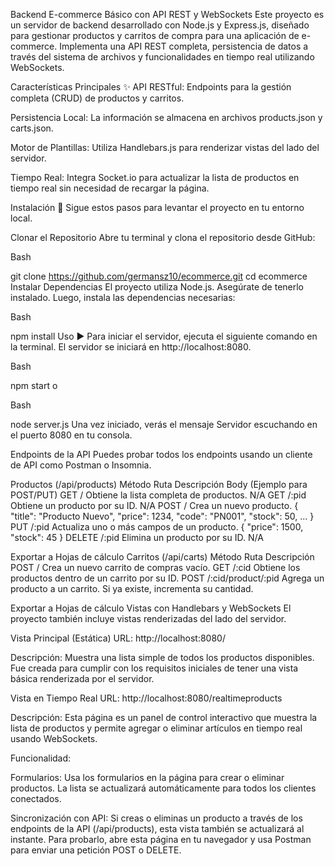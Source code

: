 Backend E-commerce Básico con API REST y WebSockets
Este proyecto es un servidor de backend desarrollado con Node.js y Express.js, diseñado para gestionar productos y carritos de compra para una aplicación de e-commerce. Implementa una API REST completa, persistencia de datos a través del sistema de archivos y funcionalidades en tiempo real utilizando WebSockets.

Características Principales ✨
API RESTful: Endpoints para la gestión completa (CRUD) de productos y carritos.

Persistencia Local: La información se almacena en archivos products.json y carts.json.

Motor de Plantillas: Utiliza Handlebars.js para renderizar vistas del lado del servidor.

Tiempo Real: Integra Socket.io para actualizar la lista de productos en tiempo real sin necesidad de recargar la página.

Instalación 🔧
Sigue estos pasos para levantar el proyecto en tu entorno local.

Clonar el Repositorio
Abre tu terminal y clona el repositorio desde GitHub:

Bash

git clone https://github.com/germansz10/ecommerce.git
cd ecommerce
Instalar Dependencias
El proyecto utiliza Node.js. Asegúrate de tenerlo instalado. Luego, instala las dependencias necesarias:

Bash

npm install
Uso ▶️
Para iniciar el servidor, ejecuta el siguiente comando en la terminal. El servidor se iniciará en http://localhost:8080.

Bash

npm start
o

Bash

node server.js
Una vez iniciado, verás el mensaje Servidor escuchando en el puerto 8080 en tu consola.

Endpoints de la API
Puedes probar todos los endpoints usando un cliente de API como Postman o Insomnia.

Productos (/api/products)
Método	Ruta	Descripción	Body (Ejemplo para POST/PUT)
GET	/	Obtiene la lista completa de productos.	N/A
GET	/:pid	Obtiene un producto por su ID.	N/A
POST	/	Crea un nuevo producto.	{ "title": "Producto Nuevo", "price": 1234, "code": "PN001", "stock": 50, ... }
PUT	/:pid	Actualiza uno o más campos de un producto.	{ "price": 1500, "stock": 45 }
DELETE	/:pid	Elimina un producto por su ID.	N/A

Exportar a Hojas de cálculo
Carritos (/api/carts)
Método	Ruta	Descripción
POST	/	Crea un nuevo carrito de compras vacío.
GET	/:cid	Obtiene los productos dentro de un carrito por su ID.
POST	/:cid/product/:pid	Agrega un producto a un carrito. Si ya existe, incrementa su cantidad.

Exportar a Hojas de cálculo
Vistas con Handlebars y WebSockets
El proyecto también incluye vistas renderizadas del lado del servidor.

Vista Principal (Estática)
URL: http://localhost:8080/

Descripción: Muestra una lista simple de todos los productos disponibles. Fue creada para cumplir con los requisitos iniciales de tener una vista básica renderizada por el servidor.

Vista en Tiempo Real
URL: http://localhost:8080/realtimeproducts

Descripción: Esta página es un panel de control interactivo que muestra la lista de productos y permite agregar o eliminar artículos en tiempo real usando WebSockets.

Funcionalidad:

Formularios: Usa los formularios en la página para crear o eliminar productos. La lista se actualizará automáticamente para todos los clientes conectados.

Sincronización con API: Si creas o eliminas un producto a través de los endpoints de la API (/api/products), esta vista también se actualizará al instante. Para probarlo, abre esta página en tu navegador y usa Postman para enviar una petición POST o DELETE.